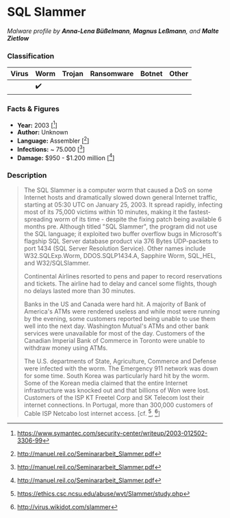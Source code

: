 # SQL Slammer

_Malware profile by **Anna-Lena Büßelmann**, **Magnus Leßmann**, and **Malte Zietlow**_

### Classification

| Virus              | Worm               | Trojan             | Ransomware         | Botnet             | Other                                   |
|:-------------------|:-------------------|:-------------------|:-------------------|:-------------------|:----------------------------------------|
| |:heavy_check_mark:| | | | |

### Facts & Figures

* **Year:** 2003 \[[^1]\]
* **Author:** Unknown
* **Language:** Assembler \[[^2]\]
* **Infections:** ~ 75.000 \[[^2]\]
* **Damage:** $950 - $1.200 million \[[^2]\]

### Description
> The SQL Slammer is a computer worm that caused a DoS on some Internet hosts and dramatically
> slowed down general Internet traffic, starting at 05:30 UTC on January 25, 2003. It spread
> rapidly, infecting most of its 75,000 victims within 10 minutes, making it the fastest-spreading
> worm of its time - despite the fixing patch being available 6 months pre. 
> Although titled "SQL Slammer", the program did not use the SQL language; it exploited two buffer
> overflow bugs in Microsoft's flagship SQL Server database product via 376 Bytes UDP-packets to 
> port 1434 (SQL Server Resolution Service). Other names include W32.SQLExp.Worm, DDOS.SQLP1434.A,
> Sapphire Worm, SQL_HEL, and W32/SQLSlammer.
> 
>
> Continental Airlines resorted to pens and paper to record reservations and tickets. The airline
> had to delay and cancel some flights, though no delays lasted more than 30 minutes.
> 
> Banks in the US and Canada were hard hit. A majority of Bank of America's ATMs were rendered
> useless and while most were running by the evening, some customers reported being unable to use
> them well into the next day. Washington Mutual's ATMs and other bank services were unavailable
> for most of the day. Customers of the Canadian Imperial Bank of Commerce in Toronto were unable
> to withdraw money using ATMs. 
>
> The U.S. departments of State, Agriculture, Commerce and Defense
> were infected with the worm. The Emergency 911 network was down for some time. South Korea was
> particularly hard hit by the worm. Some of the Korean media claimed that the entire Internet
> infrastructure was knocked out and that billions of Won were lost. Customers of the ISP KT
> Freetel Corp and SK Telecom lost their internet connections. In Portugal, more than 300,000
> customers of Cable ISP Netcabo lost internet access. \[cf. [^3], [^4]\]

[^1]: https://www.symantec.com/security-center/writeup/2003-012502-3306-99
[^2]: http://manuel.reil.co/Seminararbeit_Slammer.pdf
[^3]: https://ethics.csc.ncsu.edu/abuse/wvt/Slammer/study.php
[^4]: http://virus.wikidot.com/slammer
